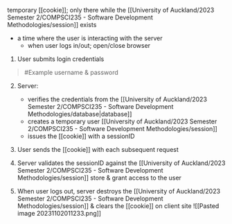 temporary [[cookie]]; only there while the [[University of Auckland/2023 Semester 2/COMPSCI235 - Software Development Methodologies/session]] exists
- a time where the user is interacting with the server
	- when user logs in/out; open/close browser

1. User submits login credentials
>	#Example 
>	username & password

2. Server:
	- verifies the credentials from the [[University of Auckland/2023 Semester 2/COMPSCI235 - Software Development Methodologies/database|database]]
	- creates a temporary user [[University of Auckland/2023 Semester 2/COMPSCI235 - Software Development Methodologies/session]]
	- issues the [[cookie]] with a sessionID

3. User sends the [[cookie]] with each subsequent request
4. Server validates the sessionID against the [[University of Auckland/2023 Semester 2/COMPSCI235 - Software Development Methodologies/session]] store & grant access to the user
5. When user logs out, server destroys the [[University of Auckland/2023 Semester 2/COMPSCI235 - Software Development Methodologies/session]] & clears the [[cookie]] on client site
![[Pasted image 20231102011233.png]]